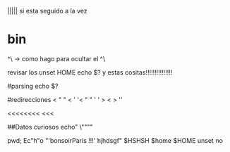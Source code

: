 |||||
si esta seguido a la vez

# bin
^\ -> como hago para ocultar el ^\

revisar los 
unset HOME
echo $? y estas cositas!!!!!!!!!!!!!!!

#parsing
echo \$?

#redirecciones
< \" \" < ' '<
\" \" ' ' > < > ''
>>>
<<<<<<<<
<<<
>>>


##Datos curiosos
echo"                				\\""\""

pwd; Ec"h"o "'bonsoirParis !!!' hjhdsgf" $HSHSH $home $HOME
unset					no

